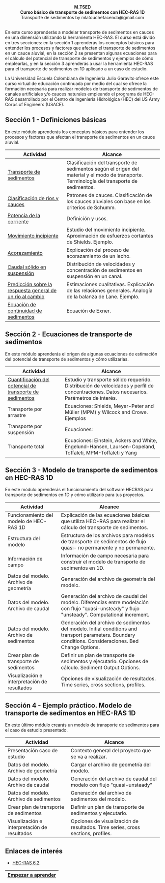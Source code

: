<div align="center">
<br><b>M.TSED </b>
<br><b>Curso básico de transporte de sedimentos con HEC-RAS 1D </b>
<br>Transporte de sedimentos by mlatouchefacenda@gmail.com<br>  
</div>

<br>En este curso aprenderás a modelar transporte de sedimentos en cauces en una dimensión utilizando la herramienta HEC-RAS. El curso está divido en tres secciones: en la sección 1 aprenderás los conceptos básicos para entender los procesos y factores que afectan el transporte de sedimentos en un cauce aluvial, en la sección 2 se presentan algunas ecuaciones para el cálculo del potencial de transporte de sedimentos y ejemplos de cómo emplearlas, y en la sección 3 aprenderás a usar la herramienta HEC-RAS para el transporte de sedimentos en 1D aplicado a un caso de estudio.

La Universidad Escuela Colombiana de Ingeniería Julio Garavito ofrece este curso virtual de educación continuada por medio del cual se ofrece la formación necesaria para realizar modelos de transporte de sedimentos de canales artificiales y/o cauces naturales empleando el programa de HEC-RAS desarrollado por el Centro de Ingeniería Hidrológica (HEC) del US Army Corps of Engineers (USACE). 

## Sección 1 - Definiciones básicas
En este módulo aprenderás los conceptos básicos para entender los procesos y factores que afectan el transporte de sedimentos en un cauce aluvial.

| Actividad                                                                     | Alcance                                                                                                                                     |
|-------------------------------------------------------------------------------|---------------------------------------------------------------------------------------------------------------------------------------------|
| [Transporte de sedimentos](Section01/1_TransporteDeSedimentos)                | Clasificación del transporte de sedimentos según el origen del material y el modo de transporte. Terminología del transporte de sedimentos. |
| [Clasificación de ríos y cauces](Section01/1_ClasificacionRios)               | Patrones de cauces. Clasificación de los cauces aluviales con base en los criterios de Schumm.                                              |
| [Potencia de la corriente](Section01/1_Potencia)                              | Definición y usos.                                                                                                                          |
| [Movimiento incipiente](Section01/1_MovimientoIncipiente)                     | Estudio del movimiento incipiente. Aproximación de esfuerzos cortantes de Shields. Ejemplo.                                                 |
| [Acorazamiento](Section01/1_Acorazamiento)                                    | Explicación del proceso de acorazamiento de un lecho.                                                                                       |
| [Caudal sólido en suspensión](Section01/1_CaudalSuspension)                   | Distribución de velocidades y concentración de sedimentos en suspensión en un canal.                                                        |
| [Predicción sobre la respuesta general de un río al cambio](Section01/1_Lane) | Estimaciones cualitativas. Explicación de las relaciones generales. Analogía de la balanza de Lane. Ejemplo.                                |
| [Ecuación de continuidad de sedimentos](Section01/1_Exner)                    | Ecuación de Exner.                                                                                                                          |

## Sección 2 - Ecuaciones de transporte de sedimentos
En este módulo aprenderás el origen de algunas ecuaciones de estimación del potencial de transporte de sedimentos y cómo utilizarlas.

| Actividad | Alcance |
|---|---|
| [Cuantificación del potencial de transporte de sedimentos](Section02/2_PotencialTransporteSedimentos)  | Estudio y transporte sólido requerido. Distribución de velocidades y perfil de concentraciones. Datos necesarios. Parámetros de interés. |
| Transporte por arrastre | Ecuaciones: Shields, Meyer-Peter and Müller (MPM) y Wilcock and Crowe. Ejemplos |
| Transporte por suspensión | Ecuaciones: |
| Transporte total | Ecuaciones: Einstein, Ackers and White, Engelund-Hansen, Laursen-Copeland, Toffaleti, MPM-Toffaleti y Yang |

## Sección 3 - Modelo de transporte de sedimentos en HEC-RAS 1D
En este módulo aprenderás el funcionamiento del software HECRAS para transporte de sedimentos en 1D y cómo utilizarlo para tus proyectos.

| Actividad | Alcance |
|---|---|
| Funcionamiento del modelo de HEC-RAS 1D | Explicación de las ecuaciones básicas que utiliza HEC-RAS para realizar el cálculo del transporte de sedimentos. |
| Estructura del modelo | Estructura de los archivos para modelos de transporte de sedimentos de flujo quasi- no permanente y no permanente. |
| Información de campo | Información de campo necesaria para construir el modelo de transporte de sedimentos en 1D. |
| Datos del modelo. Archivo de geometría | Generación del archivo de geometría del modelo. |
| Datos del modelo. Archivo de caudal | Generación del archivo de caudal del modelo. Diferencias entre modelación con flujo "quasi-unsteady" y flujo "unsteady". Computational increment. |
| Datos del modelo. Archivo de sedimentos | Generación del archivo de sedimentos del modelo. Initial conditions and transport parameters. Boundary conditions. Consideraciones. Bed Change Options. |
| Crear plan de transporte de sedimentos | Definir un plan de transporte de sedimentos y ejecutarlo. Opciones de cálculo. Sediment Output Options. |
| Visualización e interpretación de resultados | Opciones de visualización de resultados. Time series, cross sections, profiles. |

## Sección 4 - Ejemplo práctico. Modelo de transporte de sedimentos en HEC-RAS 1D
En este último módulo crearás un modelo de transporte de sedimentos para el caso de estudio presentado.

| Actividad | Alcance |
|---|---|
| Presentación caso de estudio | Contexto general del proyecto que se va a realizar. |
| Datos del modelo. Archivo de geometría | Cargar el archivo de geometría del modelo. |
| Datos del modelo. Archivo de caudal | Generación del archivo de caudal del modelo con flujo "quasi-unsteady" |
| Datos del modelo. Archivo de sedimentos | Generación del archivo de sedimentos del modelo. |
| Crear plan de transporte de sedimentos | Definir un plan de transporte de sedimentos y ejecutarlo. |
| Visualización e interpretación de resultados | Opciones de visualización de resultados. Time series, cross sections, profiles. |

## Enlaces de interés
* [HEC-RAS 6.2](https://www.hec.usace.army.mil/software/hec-ras/download.aspx)

| [Empezar a aprender](https://github.com/mflatouche/M.TSED/wiki) |
|----------------------------------------------------------------|
